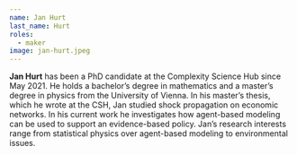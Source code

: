 ```yaml
---
name: Jan Hurt
last_name: Hurt
roles:
  - maker
image: jan-hurt.jpeg
---
```

**Jan Hurt** has been a PhD candidate at the Complexity Science Hub since May 2021. He holds a bachelor’s degree in mathematics and a master’s degree in physics from the University of Vienna. In his master’s thesis, which he wrote at the CSH, Jan studied shock propagation on economic networks. In his current work he investigates how agent-based modeling can be used to support an evidence-based policy. Jan’s research interests range from statistical physics over agent-based modeling to environmental issues.